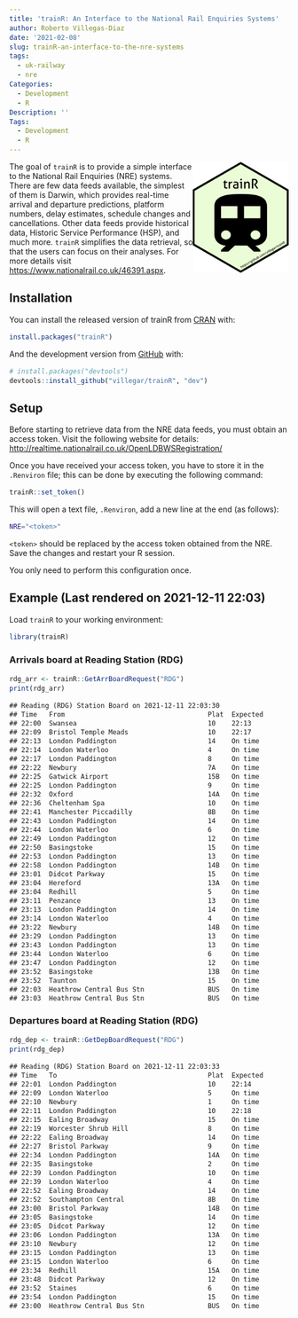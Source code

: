 ```yaml
---
title: 'trainR: An Interface to the National Rail Enquiries Systems'
author: Roberto Villegas-Diaz
date: '2021-02-08'
slug: trainR-an-interface-to-the-nre-systems
tags:
  - uk-railway
  - nre
Categories:
  - Development
  - R
Description: ''
Tags:
  - Development
  - R
---
```


<img src="https://raw.githubusercontent.com/villegar/trainR/main/inst/images/logo.png" alt="logo" align="right" height=200px/>

The goal of `trainR` is to provide a simple interface to the 
National Rail Enquiries (NRE) systems. There are few data feeds 
available, the simplest of them is Darwin, which provides real-time 
arrival and departure predictions, platform numbers, delay estimates, 
schedule changes and cancellations. Other data feeds provide historical 
data, Historic Service Performance (HSP), and much more. `trainR` 
simplifies the data retrieval, so that the users can focus on their 
analyses. For more details visit 
https://www.nationalrail.co.uk/46391.aspx.

## Installation

You can install the released version of trainR from [CRAN](https://CRAN.R-project.org) with:

``` r
install.packages("trainR")
```

And the development version from [GitHub](https://github.com/) with:

``` r
# install.packages("devtools")
devtools::install_github("villegar/trainR", "dev")
```

## Setup
Before starting to retrieve data from the NRE data feeds, you must obtain an access token. 
Visit the following website for details: http://realtime.nationalrail.co.uk/OpenLDBWSRegistration/

Once you have received your access token, you have to store it in the `.Renviron` file; this can be 
done by executing the following command:


```r
trainR::set_token()
```

This will open a text file, `.Renviron`, add a new line at the end (as follows):

```bash
NRE="<token>"
```

`<token>` should be replaced by the access token obtained from the NRE. Save the changes and restart 
your R session.

You only need to perform this configuration once.

## Example (Last rendered on 2021-12-11 22:03)

Load `trainR` to your working environment:

```r
library(trainR)
```

### Arrivals board at Reading Station (RDG)


```r
rdg_arr <- trainR::GetArrBoardRequest("RDG")
print(rdg_arr)
```

```
## Reading (RDG) Station Board on 2021-12-11 22:03:30
## Time   From                                    Plat  Expected
## 22:00  Swansea                                 10    22:13
## 22:09  Bristol Temple Meads                    10    22:17
## 22:13  London Paddington                       14    On time
## 22:14  London Waterloo                         4     On time
## 22:17  London Paddington                       8     On time
## 22:22  Newbury                                 7A    On time
## 22:25  Gatwick Airport                         15B   On time
## 22:25  London Paddington                       9     On time
## 22:32  Oxford                                  14A   On time
## 22:36  Cheltenham Spa                          10    On time
## 22:41  Manchester Piccadilly                   8B    On time
## 22:43  London Paddington                       14    On time
## 22:44  London Waterloo                         6     On time
## 22:49  London Paddington                       12    On time
## 22:50  Basingstoke                             15    On time
## 22:53  London Paddington                       13    On time
## 22:58  London Paddington                       14B   On time
## 23:01  Didcot Parkway                          15    On time
## 23:04  Hereford                                13A   On time
## 23:04  Redhill                                 5     On time
## 23:11  Penzance                                13    On time
## 23:13  London Paddington                       14    On time
## 23:14  London Waterloo                         4     On time
## 23:22  Newbury                                 14B   On time
## 23:29  London Paddington                       13    On time
## 23:43  London Paddington                       13    On time
## 23:44  London Waterloo                         6     On time
## 23:47  London Paddington                       12    On time
## 23:52  Basingstoke                             13B   On time
## 23:52  Taunton                                 15    On time
## 22:03  Heathrow Central Bus Stn                BUS   On time
## 23:03  Heathrow Central Bus Stn                BUS   On time
```

### Departures board at Reading Station (RDG)


```r
rdg_dep <- trainR::GetDepBoardRequest("RDG")
print(rdg_dep)
```

```
## Reading (RDG) Station Board on 2021-12-11 22:03:33
## Time   To                                      Plat  Expected
## 22:01  London Paddington                       10    22:14
## 22:09  London Waterloo                         5     On time
## 22:10  Newbury                                 1     On time
## 22:11  London Paddington                       10    22:18
## 22:15  Ealing Broadway                         15    On time
## 22:19  Worcester Shrub Hill                    8     On time
## 22:22  Ealing Broadway                         14    On time
## 22:27  Bristol Parkway                         9     On time
## 22:34  London Paddington                       14A   On time
## 22:35  Basingstoke                             2     On time
## 22:39  London Paddington                       10    On time
## 22:39  London Waterloo                         4     On time
## 22:52  Ealing Broadway                         14    On time
## 22:52  Southampton Central                     8B    On time
## 23:00  Bristol Parkway                         14B   On time
## 23:05  Basingstoke                             14    On time
## 23:05  Didcot Parkway                          12    On time
## 23:06  London Paddington                       13A   On time
## 23:10  Newbury                                 12    On time
## 23:15  London Paddington                       13    On time
## 23:15  London Waterloo                         6     On time
## 23:34  Redhill                                 15A   On time
## 23:48  Didcot Parkway                          12    On time
## 23:52  Staines                                 6     On time
## 23:54  London Paddington                       15    On time
## 23:00  Heathrow Central Bus Stn                BUS   On time
```
